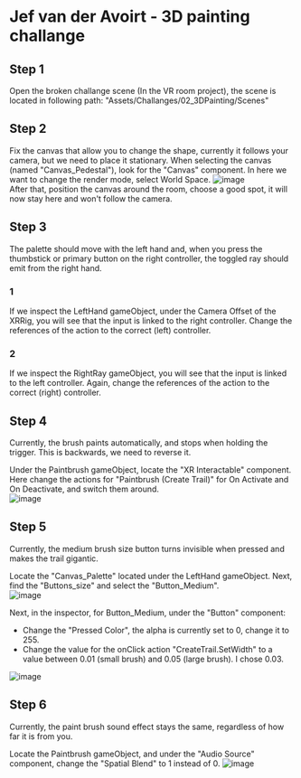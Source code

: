 # Jef van der Avoirt - 3D painting challange

## Step 1
Open the broken challange scene (In the VR room project), the scene is located in following path: "Assets/Challanges/02_3DPainting/Scenes"


## Step 2
Fix the canvas that allow you to change the shape, currently it follows your camera, but we need to place it stationary.
When selecting the canvas (named "Canvas_Pedestal"), look for the "Canvas" component.
In here we want to change the render mode, select World Space.
![image](https://user-images.githubusercontent.com/13435783/163166126-6dd0f381-2c0d-469f-aa69-b6de5e0582c8.png)
<br>
After that, position the canvas around the room, choose a good spot, it will now stay here and won't follow the camera.


## Step 3
The palette should move with the left hand and, when you press the thumbstick or primary button on the right controller, the toggled ray should emit from the right hand.

### 1
If we inspect the LeftHand gameObject, under the Camera Offset of the XRRig, you will see that the input is linked to the right controller.
Change the references of the action to the correct (left) controller.

### 2
If we inspect the RightRay gameObject, you will see that the input is linked to the left controller.
Again, change the references of the action to the correct (right) controller.


## Step 4
Currently, the brush paints automatically, and stops when holding the trigger. This is backwards, we need to reverse it.

Under the Paintbrush gameObject, locate the "XR Interactable" component. Here change the actions for "Paintbrush (Create Trail)" for On Activate and On Deactivate, and switch them around.
<br>
![image](https://user-images.githubusercontent.com/13435783/163168078-4d5d7cc4-8398-4770-b622-e8763b5a5ec1.png)


## Step 5
Currently, the medium brush size button turns invisible when pressed and makes the trail gigantic.

Locate the "Canvas_Palette" located under the LeftHand gameObject. Next, find the "Buttons_size" and select the "Button_Medium".
<br>
![image](https://user-images.githubusercontent.com/13435783/163168729-806ad231-91a4-419e-96cd-fe883e927450.png)
<br>

Next, in the inspector, for Button_Medium, under the "Button" component:
- Change the "Pressed Color", the alpha is currently set to 0, change it to 255.
- Change the value for the onClick action "CreateTrail.SetWidth" to a value between 0.01 (small brush) and 0.05 (large brush). I chose 0.03.

![image](https://user-images.githubusercontent.com/13435783/163169333-45753898-0d87-4950-906b-30e3fa207ccf.png)


## Step 6
Currently, the paint brush sound effect stays the same, regardless of how far it is from you.

Locate the Paintbrush gameObject, and under the "Audio Source" component, change the "Spatial Blend" to 1 instead of 0.
![image](https://user-images.githubusercontent.com/13435783/163169687-5a06eadd-c36e-49b5-9fc8-e884df26d106.png)
